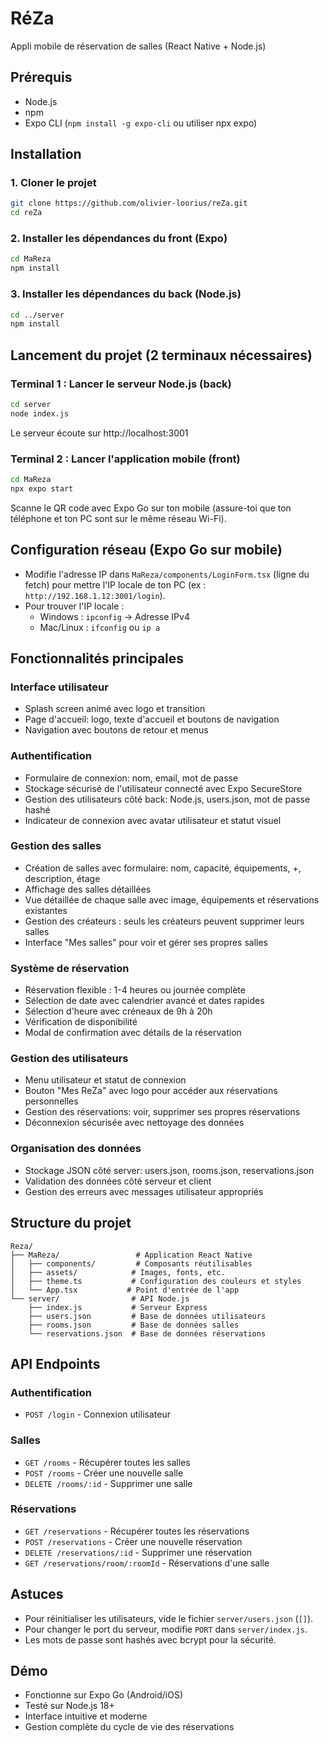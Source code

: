 # RéZa

Appli mobile de réservation de salles (React Native + Node.js)

## Prérequis
- Node.js 
- npm 
- Expo CLI (`npm install -g expo-cli` ou utiliser npx expo)

## Installation

### 1. Cloner le projet
```sh
git clone https://github.com/olivier-loorius/reZa.git
cd reZa
```

### 2. Installer les dépendances du front (Expo)
```sh
cd MaReza
npm install
```

### 3. Installer les dépendances du back (Node.js)
```sh
cd ../server
npm install
```

## Lancement du projet (2 terminaux nécessaires)

### Terminal 1 : Lancer le serveur Node.js (back)
```sh
cd server
node index.js
```
Le serveur écoute sur http://localhost:3001

### Terminal 2 : Lancer l'application mobile (front)
```sh
cd MaReza
npx expo start
```
Scanne le QR code avec Expo Go sur ton mobile (assure-toi que ton téléphone et ton PC sont sur le même réseau Wi-Fi).

## Configuration réseau (Expo Go sur mobile)
- Modifie l'adresse IP dans `MaReza/components/LoginForm.tsx` (ligne du fetch) pour mettre l'IP locale de ton PC (ex : `http://192.168.1.12:3001/login`).
- Pour trouver l'IP locale :
  - Windows : `ipconfig` → Adresse IPv4
  - Mac/Linux : `ifconfig` ou `ip a`

## Fonctionnalités principales

###  Interface utilisateur
- Splash screen animé avec logo et transition
- Page d'accueil: logo, texte d'accueil et boutons de navigation
- Navigation avec boutons de retour et menus

###  Authentification
- Formulaire de connexion: nom, email, mot de passe
- Stockage sécurisé de l'utilisateur connecté avec Expo SecureStore
- Gestion des utilisateurs côté back: Node.js, users.json, mot de passe hashé
- Indicateur de connexion avec avatar utilisateur et statut visuel

###  Gestion des salles
- Création de salles avec formulaire: nom, capacité, équipements, +, description, étage
- Affichage des salles détaillées
- Vue détaillée de chaque salle avec image, équipements et réservations existantes
- Gestion des créateurs : seuls les créateurs peuvent supprimer leurs salles
- Interface "Mes salles" pour voir et gérer ses propres salles

###  Système de réservation
- Réservation flexible : 1-4 heures ou journée complète
- Sélection de date avec calendrier avancé et dates rapides
- Sélection d'heure avec créneaux de 9h à 20h
- Vérification de disponibilité
- Modal de confirmation avec détails de la réservation

###  Gestion des utilisateurs
- Menu utilisateur  et statut de connexion
- Bouton "Mes ReZa" avec logo pour accéder aux réservations personnelles
- Gestion des réservations: voir, supprimer ses propres réservations
- Déconnexion sécurisée avec nettoyage des données

###  Organisation des données
- Stockage JSON côté server: users.json, rooms.json, reservations.json
- Validation des données côté serveur et client
- Gestion des erreurs avec messages utilisateur appropriés


## Structure du projet

```
Reza/
├── MaReza/                 # Application React Native
│   ├── components/         # Composants réutilisables
│   ├── assets/            # Images, fonts, etc.
│   ├── theme.ts           # Configuration des couleurs et styles
│   └── App.tsx           # Point d'entrée de l'app
└── server/                # API Node.js
    ├── index.js           # Serveur Express
    ├── users.json         # Base de données utilisateurs
    ├── rooms.json         # Base de données salles
    └── reservations.json  # Base de données réservations
```

## API Endpoints

### Authentification
- `POST /login` - Connexion utilisateur

### Salles
- `GET /rooms` - Récupérer toutes les salles
- `POST /rooms` - Créer une nouvelle salle
- `DELETE /rooms/:id` - Supprimer une salle

### Réservations
- `GET /reservations` - Récupérer toutes les réservations
- `POST /reservations` - Créer une nouvelle réservation
- `DELETE /reservations/:id` - Supprimer une réservation
- `GET /reservations/room/:roomId` - Réservations d'une salle

## Astuces
- Pour réinitialiser les utilisateurs, vide le fichier `server/users.json` (`[]`).
- Pour changer le port du serveur, modifie `PORT` dans `server/index.js`.
- Les mots de passe sont hashés avec bcrypt pour la sécurité.

## Démo
- Fonctionne sur Expo Go (Android/iOS)
- Testé sur Node.js 18+
- Interface intuitive et moderne
- Gestion complète du cycle de vie des réservations

